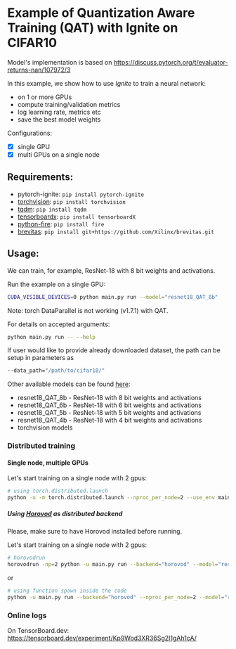 # Example of Quantization Aware Training (QAT) with Ignite on CIFAR10

Model's implementation is based on https://discuss.pytorch.org/t/evaluator-returns-nan/107972/3

In this example, we show how to use _Ignite_ to train a neural network:

- on 1 or more GPUs
- compute training/validation metrics
- log learning rate, metrics etc
- save the best model weights

Configurations:

- [x] single GPU
- [x] multi GPUs on a single node

## Requirements:

- pytorch-ignite: `pip install pytorch-ignite`
- [torchvision](https://github.com/pytorch/vision/): `pip install torchvision`
- [tqdm](https://github.com/tqdm/tqdm/): `pip install tqdm`
- [tensorboardx](https://github.com/lanpa/tensorboard-pytorch): `pip install tensorboardX`
- [python-fire](https://github.com/google/python-fire): `pip install fire`
- [brevitas](https://github.com/Xilinx/brevitas): `pip install git+https://github.com/Xilinx/brevitas.git`

## Usage:

We can train, for example, ResNet-18 with 8 bit weights and activations.

Run the example on a single GPU:

```bash
CUDA_VISIBLE_DEVICES=0 python main.py run --model="resnet18_QAT_8b"
```

Note: torch DataParallel is not working (v1.7.1) with QAT.

For details on accepted arguments:

```bash
python main.py run -- --help
```

If user would like to provide already downloaded dataset, the path can be setup in parameters as

```bash
--data_path="/path/to/cifar10/"
```

Other available models can be found [here](utils.py):

- resnet18_QAT_8b - ResNet-18 with 8 bit weights and activations
- resnet18_QAT_6b - ResNet-18 with 6 bit weights and activations
- resnet18_QAT_5b - ResNet-18 with 5 bit weights and activations
- resnet18_QAT_4b - ResNet-18 with 4 bit weights and activations
- torchvision models

### Distributed training

#### Single node, multiple GPUs

Let's start training on a single node with 2 gpus:

```bash
# using torch.distributed.launch
python -u -m torch.distributed.launch --nproc_per_node=2 --use_env main.py run --backend="nccl" --model="resnet18_QAT_8b"
```

##### Using [Horovod](https://horovod.readthedocs.io/en/latest/index.html) as distributed backend

Please, make sure to have Horovod installed before running.

Let's start training on a single node with 2 gpus:

```bash
# horovodrun
horovodrun -np=2 python -u main.py run --backend="horovod" --model="resnet18_QAT_8b"
```

or

```bash
# using function spawn inside the code
python -u main.py run --backend="horovod" --nproc_per_node=2 --model="resnet18_QAT_8b"
```

### Online logs

On TensorBoard.dev: https://tensorboard.dev/experiment/Kp9Wod3XR36Sg2I1gAh1cA/
